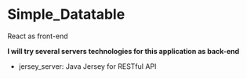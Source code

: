 # Simple_Datatable
React as front-end

**I will try several servers technologies for this application as back-end**
- jersey_server: Java Jersey for RESTful API

